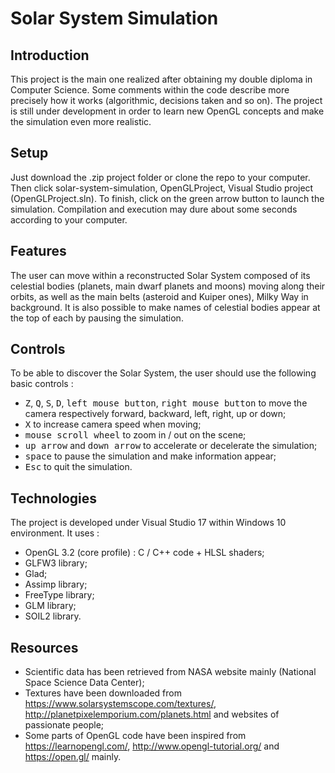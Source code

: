 # Solar System Simulation

## Introduction

This project is the main one realized after obtaining my double diploma in Computer Science. Some comments within the code describe more precisely how it works (algorithmic, decisions taken and so on). The project is still under development in order to learn new OpenGL concepts and make the simulation even more realistic. 

## Setup

Just download the .zip project folder or clone the repo to your computer. Then click solar-system-simulation, OpenGLProject, Visual Studio project (OpenGLProject.sln). To finish, click on the green arrow button to launch the simulation. Compilation and execution may dure about some seconds according to your computer.

## Features

The user can move within a reconstructed Solar System composed of its celestial bodies (planets, main dwarf planets and moons) moving along their orbits, as well as the main belts (asteroid and Kuiper ones), Milky Way in background. It is also possible to make names of celestial bodies appear at the top of each by pausing the simulation. 

## Controls

To be able to discover the Solar System, the user should use the following basic controls :
* <kbd>Z</kbd>, <kbd>Q</kbd>, <kbd>S</kbd>, <kbd>D</kbd>, <kbd>left mouse button</kbd>, <kbd>right mouse button</kbd> to move the camera respectively forward, backward, left, right, up or down;
* <kbd>X</kbd> to increase camera speed when moving;
* <kbd>mouse scroll wheel</kbd> to zoom in / out on the scene;
* <kbd>up arrow</kbd> and <kbd>down arrow</kbd> to accelerate or decelerate the simulation;
* <kbd>space</kbd> to pause the simulation and make information appear;
* <kbd>Esc</kbd> to quit the simulation.

## Technologies

The project is developed under Visual Studio 17 within Windows 10 environment. It uses :
* OpenGL 3.2 (core profile) : C / C++ code + HLSL shaders;
* GLFW3 library;
* Glad;
* Assimp library; 
* FreeType library;
* GLM library;
* SOIL2 library.

## Resources

* Scientific data has been retrieved from NASA website mainly (National Space Science Data Center);
* Textures have been downloaded from https://www.solarsystemscope.com/textures/, http://planetpixelemporium.com/planets.html and websites of passionate people;
* Some parts of OpenGL code have been inspired from https://learnopengl.com/, http://www.opengl-tutorial.org/ and https://open.gl/ mainly.
